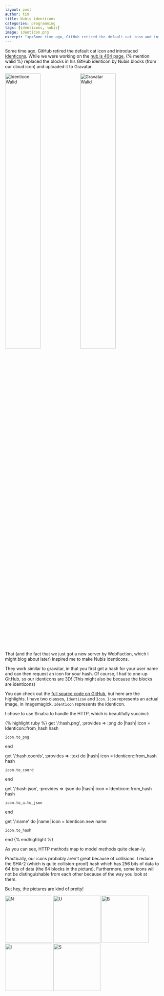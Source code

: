 ```yaml
---
layout: post
author: tim
title: Nubis identicons
categories: programming
tags: [identicons, nubis]
image: identicon.png
excerpt: "<p>Some time ago, GitHub retired the default cat icon and introduced <a href='https://github.com/blog/1586-identicons'>Identicons</a>. While we were working on the <a href='http://nub.is/nonexistent'>nub.is 404 page</a>, <span itemscope itemtype='http://schema.org/Person'><meta content='Walid Said' itemprop='name'><meta content='Senior Developer' itemprop='jobTitle'><a href='https://plus.google.com/104993994538898250860' itemprop='url'>Walid</a></span> replaced the blocks in his GitHub identicon by Nubis blocks (from our cloud icon) and uploaded it to Gravatar. That (and the fact that we just got a new server by WebFaction, which I might blog about later) inspired me to make Nubis identicons.</p>
---
```


Some time ago, GitHub retired the default cat icon and introduced [Identicons](https://github.com/blog/1586-identicons).
While we were working on the [nub.is 404 page](http://nub.is/nonexistent), {% mention walid %} replaced the blocks in his GitHub identicon by Nubis blocks (from our cloud icon) and uploaded it to Gravatar.

<img alt="Identicon Walid" src="https://identicons.github.com/walidsaid.png" style="width: 48%">
<img alt="Gravatar Walid" src="https://2.gravatar.com/avatar/54358d53ae6b7e695b63201f3af554bb?d=https%3A%2F%2Fidenticons.github.com%2Ff477d49569195dd32c8c71edb4feba06.png&r=x&s=400" style="width: 48%">

That (and the fact that we just got a new server by WebFaction, which I might blog about later) inspired me to make Nubis identicons.

They work similar to gravatar, in that you first get a hash for your user name and can then request an icon for your hash.
Of course, I had to one-up GitHub, so our identicons are 3D! (This might also be because the blocks are identicons)

You can check out the [full source code on GitHub](https://github.com/nubisonline/identicons), but here are the highlights.
I have two classes, `Identicon` and `Icon`. `Icon` represents an actual image, in Imagemagick. `Identicon` represents the identicon.

I chose to use Sinatra to handle the HTTP, which is beautifully succinct:

{% highlight ruby %}
get '/:hash.png', :provides => :png do |hash|
	icon = Identicon::from_hash hash

	icon.to_png
end

get '/:hash.coords', :provides => :text do |hash|
	icon = Identicon::from_hash hash

	icon.to_coord
end

get '/:hash.json', :provides => :json do |hash|
	icon = Identicon::from_hash hash

	icon.to_a.to_json
end

get '/:name' do |name|
	icon = Identicon.new name

	icon.to_hash
end
{% endhighlight %}

As you can see, HTTP methods map to model methods quite clean-ly.

Practically, our icons probably aren't great because of collisions.
I reduce the SHA-2 (which is quite collision-proof) hash which has 256 bits of data to 64 bits of data (the 64 blocks in the picture).
Furthermore, some icons will not be distinguishable from each other because of the way you look at them.

But hey, the pictures are kind of pretty!

<img src="http://id.nub.is/aaaa00000000000000aa0000000000000a00000000000000aaaa000000000000.png" style="width: 11em;" alt="N">
<img src="http://id.nub.is/aaaa000000000000a000000000000000a000000000000000aaaa000000000000.png" style="width: 11em;" alt="U">
<img src="http://id.nub.is/aaaa000000000000a0a0000000000000aaa00000000000000000000000000000.png" style="width: 11em;" alt="B">
<img src="http://id.nub.is/aaaa000000000000000000000000000000000000000000000000000000000000.png" style="width: 11em;" alt="I">
<img src="http://id.nub.is/aaaa000000000000aa0a000000000000aa0a000000000000aa0a000000000000.png" style="width: 11em;" alt="S">

